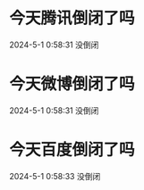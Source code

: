 # 今天腾讯倒闭了吗

2024-5-1 0:58:31 没倒闭

# 今天微博倒闭了吗

2024-5-1 0:58:31 没倒闭

# 今天百度倒闭了吗

2024-5-1 0:58:33 没倒闭

